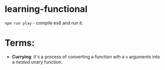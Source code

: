 # learning-functional
`npm run play` - compile es6 and run it.

# Terms:
* **Currying**: it's a process of converting a function wth a `n` arguments into a *nested* unary function.
